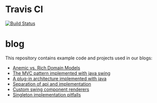 Travis CI
=========
[![Build Status](https://travis-ci.org/link-intersystems/blog.svg?branch=master)](https://travis-ci.org/link-intersystems/blog)


blog
====

This repository contains example code and projects used in our blogs:

- [Anemic vs. Rich Domain Models](http://www.link-intersystems.com/blog/2011/10/01/anemic-vs-rich-domain-models/)
- [The MVC pattern implemented with java swing](http://www.link-intersystems.com/blog/2013/07/20/the-mvc-pattern-implemented-with-java-swing/)
- [A plug-in architecture implemented with java](https://www.link-intersystems.com/blog/2016/01/02/a-plug-in-architecture-implemented-with-java/)
- [Separation of api and implementation](http://www.link-intersystems.com/blog/2012/02/26/separation-of-api-and-implementation/)
- [Custom swing component renderers](http://www.link-intersystems.com/blog/2014/10/19/custom-swing-component-renderers/)
- [Singleton implementation pitfalls](http://www.link-intersystems.com/blog/2015/05/01/singleton-implementation-pitfalls/)



